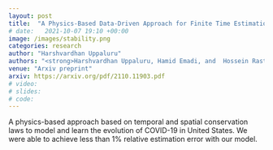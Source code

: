 ```yaml
---
layout: post
title:  "A Physics-Based Data-Driven Approach for Finite Time Estimation of Pandemic Growth"
# date:   2021-10-07 19:10 +00:00
image: /images/stability.png
categories: research
author: "Harshvardhan Uppaluru"
authors: "<strong>Harshvardhan Uppaluru, Hamid Emadi, and  Hossein Rastgoftar</strong>"
venue: "Arxiv preprint"
arxiv: https://arxiv.org/pdf/2110.11903.pdf
# video:
# slides:
# code:
---
```

A physics-based approach based on temporal and spatial conservation laws to model and
learn the evolution of COVID-19 in United States. We were able to achieve less than
1% relative estimation error with our model.

